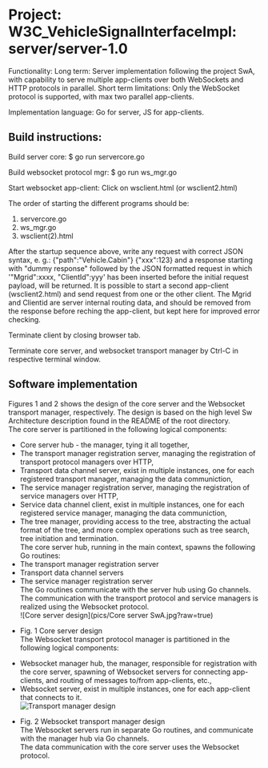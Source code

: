 # Project: W3C_VehicleSignalInterfaceImpl: server/server-1.0

Functionality: 
	Long term: Server implementation following the project SwA, with capability to serve multiple app-clients over both WebSockets and HTTP protocols in parallel.
	Short term limitations: Only the WebSocket protocol is supported, with max two parallel app-clients.

Implementation language: Go for server, JS for app-clients.


## Build instructions:
Build server core:
$ go run servercore.go

Build websocket protocol mgr:
$ go run ws_mgr.go

Start websocket app-client:
Click on wsclient.html (or wsclient2.html)

The order of starting the different programs should be:
1. servercore.go
2. ws_mgr.go
3. wsclient(2).html

After the startup sequence above, write any request with correct JSON syntax, e. g.:
{"path":"Vehicle.Cabin"}
{"xxx":123}
and a response starting with "dummy response" followed by the JSON formatted request in which '"Mgrid":xxxx, "ClientId":yyy' has been inserted before the initial request payload, will be returned. 
It is possible to start a second app-client (wsclient2.html) and send request from one or the other client. 
The Mgrid and Clientid are server internal routing data, and should be removed from the response before reching the app-client, but kept here for improved error checking.

Terminate client by closing browser tab.

Terminate core server, and websocket transport manager by Ctrl-C in respective terminal window.

## Software implementation
Figures 1 and 2 shows the design of the core server and the Websocket transport manager, respectively. The design is based on the high level Sw Architecture description found in the README of the root directory.<br>
The core server is partitioned in the following logical components:<br>
- Core server hub - the manager, tying it all together,<br>
- The transport manager registration server, managing the registration of transport protocol managers over HTTP,<br>
- Transport data channel server, exist in multiple instances, one for each registered transport manager, managing the data communiction,<br>
- The service manager registration server, managing the registration of service managers over HTTP,<br>
- Service data channel client, exist in multiple instances, one for each registered service manager, managing the data communiction,<br>
- The tree manager, providing access to the tree, abstracting the actual format of the tree, and more complex operations such as tree search, tree initiation and termination.<br>
The core server hub, running in the main context, spawns the following Go routines:<br>
- The transport manager registration server<br>
- Transport data channel servers<br>
- The service manager registration server<br>
The Go routines communicate with the server hub using Go channels.<br>
The communication with the transport protocol and service managers is realized using the Websocket protocol.<br>
![Core server design](pics/Core server SwA.jpg?raw=true)<br>
* Fig. 1 Core server design<br>
The Websocket transport protocol manager is partitioned in the following logical components:<br>
- Websocket manager hub, the manager, responsible for registration with the core server, spawning of Websocket servers for connecting app-clients, and routing of messages to/from app-clients, etc.,<br>
- Websocket server,  exist in multiple instances, one for each app-client that connects to it.<br>
![Transport manager design](https://github.com/MEAE-GOT/W3C_VehicleSignalInterfaceImpl/tree/master/pics/WS_manager_SwA.jpg?raw=true)<br>
* Fig. 2 Websocket transport manager design<br>
The Websocket servers run in separate Go routines, and communicate with the manager hub via Go channels.<br>
The data communication with the core server uses the Websocket protocol.<br>
